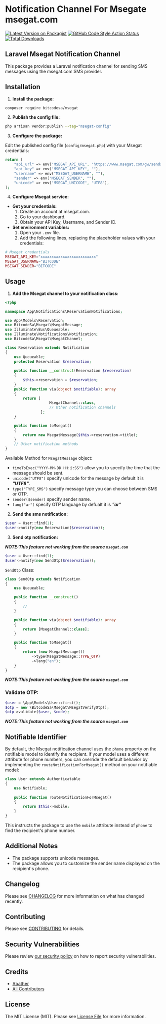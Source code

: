 # Notification Channel For Msegate msegat.com

[![Latest Version on Packagist](https://img.shields.io/packagist/v/bitcodesa/msegat.svg?style=flat-square)](https://packagist.org/packages/bitcodesa/msegat)
[![GitHub Code Style Action Status](https://img.shields.io/github/actions/workflow/status/bitcodesa/msegat/fix-php-code-style-issues.yml?branch=main&label=code%20style&style=flat-square)](https://github.com/bitcodesa/msegat/actions?query=workflow%3A"Fix+PHP+code+style+issues"+branch%3Amain)
[![Total Downloads](https://img.shields.io/packagist/dt/bitcodesa/msegat.svg?style=flat-square)](https://packagist.org/packages/bitcodesa/msegat)

## Laravel Msegat Notification Channel

This package provides a Laravel notification channel for sending SMS messages using the msegat.com SMS provider.

## Installation

1. **Install the package:**

```bash
composer require bitcodesa/msegat
```

2. **Publish the config file:**

```bash
php artisan vendor:publish --tag="msegat-config"
```

3. **Configure the package:**

Edit the published config file (`config/msegat.php`) with your Msegat credentials:

```php
return [
    "api_url" => env("MSEGAT_API_URL", "https://www.msegat.com/gw/sendsms.php"),
    "api_key" => env("MSEGAT_API_KEY", ""),
    "username" => env("MSEGAT_USERNAME", ""),
    "sender" => env("MSEGAT_SENDER", ""),
    "unicode" => env("MSEGAT_UNICODE", "UTF8"),
];
```

4. **Configure Msegat service:**

* **Get your credentials:**
    1. Create an account at msegat.com.
    2. Go to your dashboard.
    3. Obtain your API Key, Username, and Sender ID.
* **Set environment variables:**
    1. Open your `.env` file.
    2. Add the following lines, replacing the placeholder values with your credentials:

```php
# Msegat credentials
MSEGAT_API_KEY="xxxxxxxxxxxxxxxxxxxxxxxxx"
MSEGAT_USERNAME="BITCODE"
MSEGAT_SENDER="BITCODE"
```

## Usage

1. **Add the Msegat channel to your notification class:**

```php
<?php

namespace App\Notifications\ReservationNotifications;

use App\Models\Reservation;
use BitcodeSa\Msegat\MsegatMessage;
use Illuminate\Bus\Queueable;
use Illuminate\Notifications\Notification;
use BitcodeSa\Msegat\MsegatChannel;

class Reservation extends Notification
{
    use Queueable;
    protected Reservation $reservation;
    
    public function __construct(Reservation $reservation)
    {
        $this->reservation = $reservation;
    }
    public function via(object $notifiable): array
    {
        return [
                    MsegatChannel::class,
                    // Other notification channels
                ];
    }

    public function toMsegat()
    {
        return new MsegatMessage($this->reservation->title);
    }
    // Other notification methods
}
```

Available Method for `MsegatMessage` object:

- `timeToExec("YYYY-MM-DD HH:i:SS")` allow you to specify the time that the message should be sent.
- `unicode("UTF8")` specify unicode for the message by default it is ***"UTF8"***.
- `type("TYPE_SMS")` specify message type you can choose between SMS or OTP.
- `sender($sender)` specify sender name.
- `lang("ar")` specify OTP language by defualt it is ***"ar"***

2. **Send the sms notification:**

```php
$user = User::find(1);
$user->notify(new Reservation($reservation));
```

3. **Send otp notification:**

***NOTE:This feature not working from the source `msegat.com`***

```php
$user = User::find(1);
$user->notify(new SendOtp($reservation));
```

`SendOtp` Class:

```php
class SendOtp extends Notification
{
    use Queueable;

    public function __construct()
    {
        //
    }

    public function via(object $notifiable): array
    {
        return [MsegatChannel::class];
    }

    public function toMsegat()
    {
        return (new MsegatMessage())
            ->type(MsegatMessage::TYPE_OTP)
            ->lang("en");
    }
}
```

***NOTE:This feature not working from the source `msegat.com`***

### **Validate OTP:**

```php
$user = \App\Models\User::first();
$otp = new \BitcodeSa\Msegat\MsegatVerifyOtp();
$otp->validate($user, $code);
```

***NOTE:This feature not working from the source `msegat.com`***

## Notifiable Identifier

By default, the Msegat notification channel uses the `phone` property on the notifiable model to identify the recipient.
If your model uses a different attribute for phone numbers, you can override the default behavior by implementing
the `routeNotificationForMsegat()` method on your notifiable model:

```php
class User extends Authenticatable 
{
    use Notifiable;
    
    public function routeNotificationForMsegat()
    {
        return $this->mobile;
    }
}
```

This instructs the package to use the `mobile` attribute instead of `phone` to find the recipient's phone number.

## Additional Notes

* The package supports unicode messages.
* The package allows you to customize the sender name displayed on the recipient's phone.

## Changelog

Please see [CHANGELOG](CHANGELOG.md) for more information on what has changed recently.

## Contributing

Please see [CONTRIBUTING](CONTRIBUTING.md) for details.

## Security Vulnerabilities

Please review [our security policy](../../security/policy) on how to report security vulnerabilities.

## Credits

- [Abather](https://github.com/Abather)
- [All Contributors](../../contributors)

## License

The MIT License (MIT). Please see [License File](LICENSE.md) for more information.
